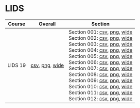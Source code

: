 # LIDS

| Course | Overall | Section |
| ------ | ------- | ------- |
| LIDS 19 | [csv](https://github.com/UCSD-Historical-Enrollment-Data/2025Spring/blob/main/overall/LIDS%2019.csv), [png](https://raw.githubusercontent.com/UCSD-Historical-Enrollment-Data/2025Spring/main/plot_overall/LIDS%2019.png), [wide](https://raw.githubusercontent.com/UCSD-Historical-Enrollment-Data/2025Spring/main/plot_overall_wide/LIDS%2019.png) | Section 001: [csv](https://github.com/UCSD-Historical-Enrollment-Data/2025Spring/blob/main/section/LIDS%2019_001.csv), [png](https://raw.githubusercontent.com/UCSD-Historical-Enrollment-Data/2025Spring/main/plot_section/LIDS%2019_001.png), [wide](https://raw.githubusercontent.com/UCSD-Historical-Enrollment-Data/2025Spring/main/plot_section_wide/LIDS%2019_001.png)<br>Section 002: [csv](https://github.com/UCSD-Historical-Enrollment-Data/2025Spring/blob/main/section/LIDS%2019_002.csv), [png](https://raw.githubusercontent.com/UCSD-Historical-Enrollment-Data/2025Spring/main/plot_section/LIDS%2019_002.png), [wide](https://raw.githubusercontent.com/UCSD-Historical-Enrollment-Data/2025Spring/main/plot_section_wide/LIDS%2019_002.png)<br>Section 003: [csv](https://github.com/UCSD-Historical-Enrollment-Data/2025Spring/blob/main/section/LIDS%2019_003.csv), [png](https://raw.githubusercontent.com/UCSD-Historical-Enrollment-Data/2025Spring/main/plot_section/LIDS%2019_003.png), [wide](https://raw.githubusercontent.com/UCSD-Historical-Enrollment-Data/2025Spring/main/plot_section_wide/LIDS%2019_003.png)<br>Section 004: [csv](https://github.com/UCSD-Historical-Enrollment-Data/2025Spring/blob/main/section/LIDS%2019_004.csv), [png](https://raw.githubusercontent.com/UCSD-Historical-Enrollment-Data/2025Spring/main/plot_section/LIDS%2019_004.png), [wide](https://raw.githubusercontent.com/UCSD-Historical-Enrollment-Data/2025Spring/main/plot_section_wide/LIDS%2019_004.png)<br>Section 005: [csv](https://github.com/UCSD-Historical-Enrollment-Data/2025Spring/blob/main/section/LIDS%2019_005.csv), [png](https://raw.githubusercontent.com/UCSD-Historical-Enrollment-Data/2025Spring/main/plot_section/LIDS%2019_005.png), [wide](https://raw.githubusercontent.com/UCSD-Historical-Enrollment-Data/2025Spring/main/plot_section_wide/LIDS%2019_005.png)<br>Section 006: [csv](https://github.com/UCSD-Historical-Enrollment-Data/2025Spring/blob/main/section/LIDS%2019_006.csv), [png](https://raw.githubusercontent.com/UCSD-Historical-Enrollment-Data/2025Spring/main/plot_section/LIDS%2019_006.png), [wide](https://raw.githubusercontent.com/UCSD-Historical-Enrollment-Data/2025Spring/main/plot_section_wide/LIDS%2019_006.png)<br>Section 007: [csv](https://github.com/UCSD-Historical-Enrollment-Data/2025Spring/blob/main/section/LIDS%2019_007.csv), [png](https://raw.githubusercontent.com/UCSD-Historical-Enrollment-Data/2025Spring/main/plot_section/LIDS%2019_007.png), [wide](https://raw.githubusercontent.com/UCSD-Historical-Enrollment-Data/2025Spring/main/plot_section_wide/LIDS%2019_007.png)<br>Section 008: [csv](https://github.com/UCSD-Historical-Enrollment-Data/2025Spring/blob/main/section/LIDS%2019_008.csv), [png](https://raw.githubusercontent.com/UCSD-Historical-Enrollment-Data/2025Spring/main/plot_section/LIDS%2019_008.png), [wide](https://raw.githubusercontent.com/UCSD-Historical-Enrollment-Data/2025Spring/main/plot_section_wide/LIDS%2019_008.png)<br>Section 009: [csv](https://github.com/UCSD-Historical-Enrollment-Data/2025Spring/blob/main/section/LIDS%2019_009.csv), [png](https://raw.githubusercontent.com/UCSD-Historical-Enrollment-Data/2025Spring/main/plot_section/LIDS%2019_009.png), [wide](https://raw.githubusercontent.com/UCSD-Historical-Enrollment-Data/2025Spring/main/plot_section_wide/LIDS%2019_009.png)<br>Section 010: [csv](https://github.com/UCSD-Historical-Enrollment-Data/2025Spring/blob/main/section/LIDS%2019_010.csv), [png](https://raw.githubusercontent.com/UCSD-Historical-Enrollment-Data/2025Spring/main/plot_section/LIDS%2019_010.png), [wide](https://raw.githubusercontent.com/UCSD-Historical-Enrollment-Data/2025Spring/main/plot_section_wide/LIDS%2019_010.png)<br>Section 011: [csv](https://github.com/UCSD-Historical-Enrollment-Data/2025Spring/blob/main/section/LIDS%2019_011.csv), [png](https://raw.githubusercontent.com/UCSD-Historical-Enrollment-Data/2025Spring/main/plot_section/LIDS%2019_011.png), [wide](https://raw.githubusercontent.com/UCSD-Historical-Enrollment-Data/2025Spring/main/plot_section_wide/LIDS%2019_011.png)<br>Section 012: [csv](https://github.com/UCSD-Historical-Enrollment-Data/2025Spring/blob/main/section/LIDS%2019_012.csv), [png](https://raw.githubusercontent.com/UCSD-Historical-Enrollment-Data/2025Spring/main/plot_section/LIDS%2019_012.png), [wide](https://raw.githubusercontent.com/UCSD-Historical-Enrollment-Data/2025Spring/main/plot_section_wide/LIDS%2019_012.png) |
